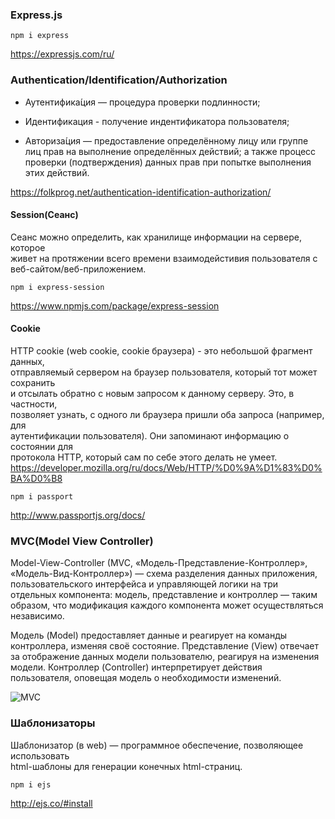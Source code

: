 
### Express.js

```npm i express```

https://expressjs.com/ru/

### Authentication/Identification/Authorization
- Аутентифика́ция — процедура проверки подлинности;

- Идентификация - получение индентификатора пользователя;

- Авториза́ция — предоставление определённому лицу или группе лиц прав на выполнение определённых действий; а также процесс проверки (подтверждения) данных прав при попытке выполнения этих действий.

https://folkprog.net/authentication-identification-authorization/

#### Session(Сеанс)
Сеанс можно определить, как хранилище информации на сервере, которое  
живет на протяжении всего времени взаимодейстивия пользователя с веб-сайтом/веб-приложением.


```npm i express-session```

https://www.npmjs.com/package/express-session

#### Cookie
HTTP cookie (web cookie, cookie браузера) - это небольшой фрагмент данных,  
отправляемый сервером на браузер пользователя, который тот может сохранить   
и отсылать обратно с новым запросом к данному серверу. Это, в частности,   
позволяет узнать, с одного ли браузера пришли оба запроса (например, для   
аутентификации пользователя). Они запоминают информацию о состоянии для  
протокола HTTP, который сам по себе этого делать не умеет.
https://developer.mozilla.org/ru/docs/Web/HTTP/%D0%9A%D1%83%D0%BA%D0%B8

```npm i passport```

http://www.passportjs.org/docs/

### MVC(Model View Controller)

Model-View-Controller (MVC, «Модель-Представление-Контроллер», «Модель-Вид-Контроллер») — схема разделения данных приложения, пользовательского интерфейса и управляющей логики на три отдельных компонента: модель, представление и контроллер — таким образом, что модификация каждого компонента может осуществляться независимо.

Модель (Model) предоставляет данные и реагирует на команды контроллера, изменяя своё состояние.
Представление (View) отвечает за отображение данных модели пользователю, реагируя на изменения модели.
Контроллер (Controller) интерпретирует действия пользователя, оповещая модель о необходимости изменений.

![MVC](https://upload.wikimedia.org/wikipedia/commons/f/fd/MVC-Process.png)


### Шаблонизаторы
Шаблонизатор (в web) — программное обеспечение, позволяющее использовать  
html-шаблоны для генерации конечных html-страниц. 

```npm i ejs```

http://ejs.co/#install
